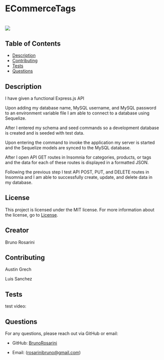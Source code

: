 # ECommerceTags

# ![](https://img.shields.io/badge/license-MIT-brightgreen)

## Table of Contents

- [Description](#description)
- [Contributing](#contributing)
- [Tests](#tests)
- [Questions](#questions)

## Description

I have given a functional Express.js API

Upon adding my database name, MySQL username, and MySQL password to an environment variable file I am able to connect to a database using Sequelize.

After I entered my schema and seed commands so a development database is created and is seeded with test data.

Upon entering the command to invoke the application my server is started and the Sequelize models are synced to the MySQL database.

After I open API GET routes in Insomnia for categories, products, or tags and the data for each of these routes is displayed in a formatted JSON.

Following the previous step I test API POST, PUT, and DELETE routes in Insomnia and I am able to successfully create, update, and delete data in my database.

## License

This project is licensed under the MIT license. For more information about the license, go to [License](https://choosealicense.com/licenses/mit/).

## Creator

Bruno Rosarini

## Contributing

Austin Grech

Luis Sanchez

## Tests

test video: 

## Questions

For any questions, please reach out via GitHub or email:

- GitHub: [BrunoRosarini](https://github.com/RdySetShine/ECommerceTags)

- Email: (rosarinibruno@gmail.com)